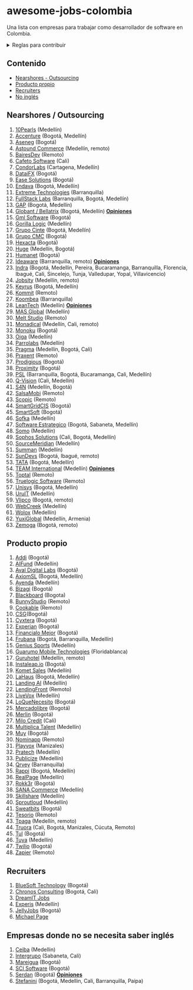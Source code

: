# awesome-jobs-colombia

Una lista con empresas para trabajar como desarrollador de software en Colombia.

<details>
  <summary>Reglas para contribuir</summary>
  
  ## Reglas 
  1. Si la empresa desarrolla principalmente para otras compañías, se debe colocar en categoría "Nearshore" (nearshore para esta lista se puede tomar como sinónimo de "outsourcing" o "agencia")
  2. Sólo agregar empresas con página de Careers o en su defecto con vacantes posteadas regularmente por LinkedIn. Esto se hace con el fin de mantener en este listado empresas que esten contratando regularmente, así se mantendrá vigente por más tiempo y es más útil para los devs que la visiten.
 3. Los PRs se pueden realizar por medio de "patches" o creando nuevas ramas y haciendo merge request.
 4. Si se tienen dudas respecto a algo por agregar/modificar se puede crear un issue. O hacer directamente el cambio + PR; dentro del PR se discutirá la duda. 
     
</details>

## Contenido

- [Nearshores - Outsourcing](#nearshores)
- [Producto propio](#producto-propio)
- [Recruiters](#recruiters)
- [No inglés](#empresas-donde-no-se-necesita-saber-inglés)

## Nearshores / Outsourcing

1. [10Pearls](https://10pearls.com/join-our-team/) (Medellín)
1. [Accenture](https://www.accenture.com/co-es/careers/jobsearch?jk=&sb=1) (Bogotá, Medellín)
1. [Aseneg](https://www.aseneg.com/ofertas-laborales/) (Bogotá)
1. [Astound Commerce](https://careers.astoundcommerce.com/vacancies/all/medellin-remote/) (Medellín, remoto)
1. [BairesDev](https://www.bairesdev.com/careers/) (Remoto)
1. [Cafeto Software](https://www.linkedin.com/company/cafeto-software/jobs/) (Cali)
1. [CondorLabs](https://condorlabs.io/hiring) (Cartagena, Medellín)
1. [DataiFX](https://www.linkedin.com/company/dataifx/jobs/) (Bogotá)
1. [Ease Solutions](https://apply.workable.com/ease-solutions-pte-ltd/) (Bogotá)
1. [Endava](https://endava.taleo.net/careersection/2/jobsearch.ftl?location1=236105011023&jobfield1=-1) (Bogotá, Medellín)
1. [Extreme Technologies](https://www.linkedin.com/company/extreme-technologies-s-a-/jobs/) (Barranquilla)
1. [FullStack Labs](https://apply.workable.com/fullstack-labs/) (Barranquilla, Bogotá, Medellín)
1. [GAP](https://www.growthaccelerationpartners.com/careers/job-listings/) (Bogotá, Medellín)
1. [Globant / Bellatrix](https://www.globant.com/careers) (Bogotá, Medellín) [**Opiniones**](https://github.com/suarezafelipe/awesome-jobs-colombia/wiki/Globant)
1. [Gml Software](https://www.linkedin.com/company/gmlsoftware/jobs/) (Bogotá)
1. [Gorilla Logic](https://gorillalogic.secure.force.com/Careers) (Medellín)
1. [Grupo Cinte](https://grupocinte.com/vacantes/) (Bogotá, Medellín)
1. [Grupo CMC](https://www.grupocmc.co/trabaja-con-nosotros/) (Bogotá)
1. [Hexacta](http://careers.hexacta.com/) (Bogotá)
1. [Huge](https://www.hugeinc.com/careers/jobs) (Medellín, Bogotá)
1. [Humanet](https://humanet.hiringroom.com/jobs/) (Bogotá)
1. [Ideaware](https://ideaware.co/careers/) (Barranquilla, remoto) [**Opiniones**](https://github.com/suarezafelipe/awesome-jobs-colombia/wiki/Ideaware)
1. [Indra](https://www.indracompany.com/es/trabajar-indra-2) (Bogotá, Medellín, Pereira, Bucaramanga, Barranquilla, Florencia, Ibagué, Cali, Sincelejo, Tunja, Valledupar, Yopal, Villavicencio)
1. [Jobsity](https://www.jobsity.com/careers) (Medellín, remoto)
1. [Keyrus](https://www.keyrus.com/en/job-offers-and-internships/) (Bogotá, Medellín)
1. [Kommit](https://kommit.co/home) (Remoto)
1. [Koombea](https://www.koombea.com/careers/#positions-list) (Barranquilla)
1. [LeanTech](https://lssdevelopment.typeform.com/to/Gea9dt) (Medellín) [**Opiniones**](https://github.com/suarezafelipe/awesome-jobs-colombia/wiki/Lean-Teach) 
1. [MAS Global](https://masglobalconsulting.applytojob.com/) (Medellín)
1. [Melt Studio](https://www.meltstudio.co/jobs) (Remoto)
1. [Monadical](https://monadical.com/team.html#join) (Medellín, Cali, remoto)
1. [Monoku](https://monoku.recruiterbox.com/) (Bogotá)
1. [Oiga](https://oiga.com/unete-a-nosotros/) (Medellín)
1. [Parrolabs](https://www.parrolabs.com/careers/) (Medellín)
1. [Pragma](https://www.pragma.com.co/trabaja-con-nosotros) (Medellín, Bogotá, Cali)
1. [Praxent](https://praxent.com/careers) (Remoto)
1. [Prodigious](https://by.prodigious.com/careers/) (Bogotá)
1. [Proximity](https://www.proximity.com.co/equipo-unete) (Bogotá)
1. [PSL](https://www.pslcorp.com/careers/) (Barranquilla, Bogotá, Bucaramanga, Cali, Medellín)
1. [Q-Vision](https://qvisiontechnologies.com/unete/) (Cali, Medellín)
1. [S4N](https://jobs.lever.co/s4n) (Medellín, Bogotá)
1. [SalsaMobi](https://salsamobi.com/careers/) (Remoto)
1. [Scopic](https://scopicsoftware.com/careers/) (Remoto)
1. [SmartGridCIS](http://smartgridcis.com/about/careers/) (Bogotá)
1. [SmartSoft](https://www.linkedin.com/company/smartsoft-colombia/jobs/) (Bogotá)
1. [Sofka](https://www.sofka.com.co/es/trabaja_con_nosotros_registro/) (Medellín)
1. [Software Estrategico](https://www.computrabajo.com.co/empresas/ofertas-de-trabajo-de-software-estrategico-sas-F5F7931090C29EF4) (Bogotá, Sabaneta, Medellín)
1. [Somo](https://www.somoglobal.com/career/) (Medellín)
1. [Sophos Solutions](https://sophossolutions.com/trabaja-con-nosotros/) (Cali, Bogotá, Medellín)
1. [SourceMeridian](https://sourcemeridian.com/work-with-us/) (Medellín)
1. [Summan](https://www.summan.com/trabaja-con-nosotros/) (Medellín)
1. [SunDevs](https://sundevs.com/careers/) (Bogotá, Ibagué, remoto)
1. [TATA](https://ibegin.tcs.com/iBegin/) (Bogotá, Medellín)
1. [TEAM International](https://www.teaminternational.com/careers/) (Medellín) [**Opiniones**](https://github.com/suarezafelipe/awesome-jobs-colombia/wiki/Team-International)
1. [Toptal](https://www.toptal.com/careers#positions) (Remoto)
1. [Truelogic Software](https://www.truelogicsoftware.com/careers/) (Remoto)
1. [Unisys](https://unisys.wd5.myworkdayjobs.com/External/3/refreshFacet/318c8bb6f553100021d223d9780d30be) (Bogotá, Medellín)
1. [UruIT](https://uruit.com/careers) (Medellín)
1. [Vlipco](https://www.vlipco.com/careers) (Bogotá, remoto)
1. [WebCreek](https://webcreek.com/en/careers/) (Medellín)
1. [Wolox](https://wolox.recruitee.com/) (Medellín)
1. [YuxiGlobal](https://www.yuxiglobal.com/careers) (Medellín, Armenia)
1. [Zemoga](https://www.zemoga.com/jobs) (Bogotá, remoto)



## Producto propio

1. [Addi](https://jobs.lever.co/addi) (Bogotá)
1. [AIFund](https://aifund.ai/careers/) (Medellín)
1. [Aval Digital Labs](https://www.linkedin.com/company/avaldigitallabs/) (Bogotá)
1. [AxiomSL](https://apply.workable.com/axiomsl/) (Bogotá, Medellín)
1. [Ayenda](https://ayenda.recruitee.com/) (Medellín)
1. [Bizagi](https://apply.workable.com/bizagi/) (Bogotá)
1. [Blackboard](https://co.linkedin.com/jobs/blackboard-empleos?position=1&pageNum=0) (Bogota)
1. [BunnyStudio](https://weare.bunnystudio.com/careers/) (Remoto)
1. [Cookable](https://apply.workable.com/cookable-inc/) (Remoto)
1. [CSG](https://careers.csgi.com/search-results?qcountry=Colombia)(Bogotá)
1. [Cyxtera](https://usr57.dayforcehcm.com/CandidatePortal/en-US/cyxtera/) (Bogotá)
1. [Experian](https://experian.referrals.selectminds.com/jobs/search/4129592) (Bogotá)
1. [Financialo Mejor](https://www.linkedin.com/company/financialo-mejor/jobs/) (Bogotá)
1. [Frubana](https://jobs.lever.co/frubana?) (Bogotá, Barranquilla, Medellín)
1. [Genius Sports](https://geniussports.gr8people.com/index.gp?method=cappportal.showPortalSearch&sysLayoutID=123) (Medellín)
1. [Guarumo Mobile Technologies](https://www.linkedin.com/company/guarumo/jobs/) (Floridablanca)
1. [Guruhotel](https://guruhotel.com/en/trabaja-con-nosotros/) (Medellín, remoto)
1. [Instaleap.io](https://instaleap.io/careers) (Bogotá)
1. [Komet Sales](https://www.kometsales.com/pages/careers) (Medellín)
1. [LaHaus](https://apply.workable.com/lahaus/) (Bogotá, Medellín)
1. [Landing AI](https://landing.ai/careers/) (Medellín)
1. [LendingFront](https://angel.co/company/lendingfront/jobs) (Remoto)
1. [LiveVox](https://jobs.jobvite.com/livevox/search?l=CO-MD+-+COL-HQ-Medellin&c=) (Medellín)
1. [LoQueNecesito](https://www.linkedin.com/company/loquenecesito-co/jobs/) (Bogotá)
1. [Mercadolibre](https://jobs.mercadolibre.com/go/Colombia/7785700/) (Bogotá)
1. [Merlin](https://merlinjobs.com/work-with-merlin) (Bogotá)
1. [Milo Credit](https://jobs.lever.co/milocredit?department=Research%20%26%20Development&team=Engineering) (Cali)
1. [Multiplica Talent](https://apply.workable.com/multiplica-1/) (Medellín)
1. [Muy](https://home.muy.com.co/#/trabajaconnosotros) (Bogotá)
1. [Nominapp](https://nominapp.com/co/jobs/) (Remoto)
1. [Playvox](http://jobs.playvox.com/) (Manizales)
1. [Pratech](https://www.pratechgroup.com/trabaja-en-pratech/) (Medellín)
1. [Publicize](https://publicize.co/careers/) (Medellín)
1. [Qrvey](https://qrvey.com/careers) (Barranquilla)
1. [Rappi](https://www.rappi.com/jobs/) (Bogotá, Medellín)
1. [RealPage](https://careers-realpage.icims.com/jobs/search?ss=1&searchRelation=keyword_all&searchCompany=1145) (Medellín)
1. [Rokk3r](https://apply.workable.com/rokk3r/) (Bogotá)
1. [SANA Commerce](https://www.sana-commerce.com/careers/) (Medellín)
1. [Skillshare](https://jobs.lever.co/skillshare?location=Medell%C3%ADn) (Medellín)
1. [Sproutloud](https://sproutloud.applytojob.com/apply) (Medellín)
1. [Sweatbits](https://sweatbits.co/platform/work_with_us) (Bogotá)
1. [Tesorio](https://jobs.lever.co/tesorio/) (Remoto)
1. [Tpaga](https://tpaga.co/trabaja-con-nosotros/) (Medellín, remoto)
1. [Truora](https://www.truora.com/careers-spanish) (Cali, Bogotá, Manizales, Cúcuta, Remoto)
1. [Tul](https://tul.com.co/jobs/) (Bogotá)
1. [Tuya](https://www.linkedin.com/company/tuya-s-a/jobs/) (Medellín)
1. [Twilio](https://www.twilio.com/company/jobs) (Bogotá)
1. [Zapier](https://zapier.com/jobs/) (Remoto)

## Recruiters

1. [BlueSoft Technology](http://www.bluesoft.com.co/html/oportunidades.html) (Bogotá)
1. [Chronos Consulting](https://www.chronosconsulting.com/job-offers/colombia/) (Bogotá, Cali)
1. [DreamIT Jobs](https://dreamitjobs.net/)
1. [Experis](https://www.manpower.com/ManpowerUSA/home/!ut/p/z1/04_Sj9CPykssy0xPLMnMz0vMAfIjo8ziTfw9zDw9nA18LFyDjAwczTwDjYw9jIydPY31w_Wj9KOASgxwAEcD_YLsbEUAylnE_Q!!/dz/d5/L0lDUmlTUSEhL3dHa0FKRnNBLzROV3FpQSEhL2VuX1VT/) (Medellín)
1. [JellyJobs](https://jellyjob.com/empleo/) (Bogotá)
1. [Michael Page](https://www.michaelpage.com.co/job-search)

## Empresas donde no se necesita saber inglés

1. [Ceiba](https://www.linkedin.com/company/ceiba-software-house/jobs/) (Medellin)
1. [Intergrupo](http://www.intergrupo.com/en/vacancies/) (Sabaneta, Cali)
1. [Mareigua](https://www.mareigua.co/es/ofertas-laborales/) (Bogotá)
1. [SCI Software](https://www.linkedin.com/in/sci-software-development-sas-252718b4/detail/recent-activity/shares/) (Bogotá)
1. [Serdan](http://ofertaslaborales.serdan.com.co/?O=Index.Ofertas) (Bogotá) [**Opiniones**](https://github.com/suarezafelipe/awesome-jobs-colombia/wiki/Serdan)  
1. [Stefanini](https://stefanini.com/en/careers) (Bogotá, Medellin, Cali, Barranquilla, Paipa)
